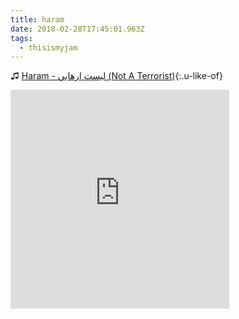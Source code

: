 ```yaml
---
title: haram
date: 2018-02-28T17:45:01.963Z
tags:
  - thisismyjam
---
```

♫ [Haram - ليست ارهابي (Not A Terrorist)](https://haramharam.bandcamp.com/track/not-a-terrorist){:.u-like-of}<br/>

<iframe style="border: 0; width: 350px; height: 350px;" src="https://bandcamp.com/EmbeddedPlayer/album=4037673616/size=large/bgcol=ffffff/linkcol=333333/minimal=true/track=549336639/transparent=true/" seamless></iframe>
